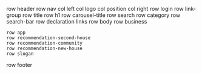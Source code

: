 row header
    row nav
        col left
            col logo
            col position
        col right
            row login
            row link-group
    row title
        row h1
        row carousel-title
    row search
        row category
        row search-bar
    row declaration
        links
row body
    row business
        
    row app
    row recommendation-second-house
    row recommendation-community
    row recommendation-new-house
    row slogan
row footer